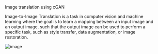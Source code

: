 Image translation using cGAN

Image-to-Image Translation is a task in computer vision and machine learning where the goal is to learn a mapping between an input image and an output image, such that the output image can be used to perform a specific task, such as style transfer, data augmentation, or image restoration.

![image](https://github.com/user-attachments/assets/7261b064-d9e0-4dea-992f-da7c735396c5)
